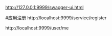 http://127.0.0.1:9999/swagger-ui.html

#应用注册
http://localhost:9999/service/register

http://localhost:9999/user/me